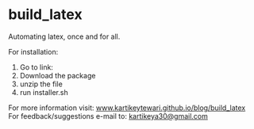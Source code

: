 # build_latex
Automating latex, once and for all.

For installation:
<ol>
    <li> Go to link: </li>
    <li> Download the package </li>
    <li> unzip the file </li>
    <li> run installer.sh </li>
</ol>

For more information visit: www.kartikeytewari.github.io/blog/build_latex <br>
For feedback/suggestions e-mail to: kartikeya30@gmail.com
